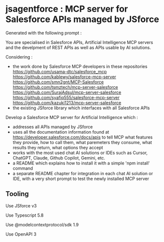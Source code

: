 # jsagentforce : MCP server for Salesforce APIs managed by JSforce

Generated with the following prompt :

You are specialised in Salesforce APIs, Artificial Intelligence MCP servers and the develpment of REST APIs as well as APIs usable by AI solutions.

Considering :

- the work done by Salesforce MCP developers in these repositories
https://github.com/usama-dtc/salesforce_mcp
https://github.com/kablewy/salesforce-mcp-server
https://github.com/smn2gnt/MCP-Salesforce
https://github.com/tsmztech/mcp-server-salesforce
https://github.com/SurajAdsul/mcp-server-salesforce
https://github.com/syafiq555/salesforce-mcp-server
https://github.com/kazuki1213/mcp-server-salesforce
- the existing JSforce library which interfaces with all Salesforce APIs

Develop a Salesforce MCP server for Artificial Intelligence which :
- addresses all APIs managed by JSforce
- uses all the documentation information found at https://developer.salesforce.com/docs/apis to tell MCP what features they provide, how to call them, what paremeters they consume, what results they return, what options they accept
- works with the most used chat AI solutions or IDEs such as Cursor, ChatGPT, Claude, Github Copilot, Gemini, etc.
- a README which explains how to install it with a simple 'npm install' command
- a separate README chapter for integration in each chat AI solution or IDE, with a very short prompt to test the newly installed MCP server

## Tooling

Use JSforce v3

Use Typescript 5.8

Use @modelcontextprotocol/sdk 1.9

Use OpenAPI 3
